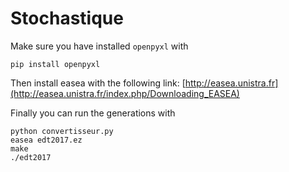 # Stochastique

Make sure you have installed `openpyxl` with
``` 
pip install openpyxl
```
Then install easea with the following link: [http://easea.unistra.fr](http://easea.unistra.fr/index.php/Downloading_EASEA)




Finally you can run the generations with
```
python convertisseur.py
easea edt2017.ez 
make 
./edt2017 
```
